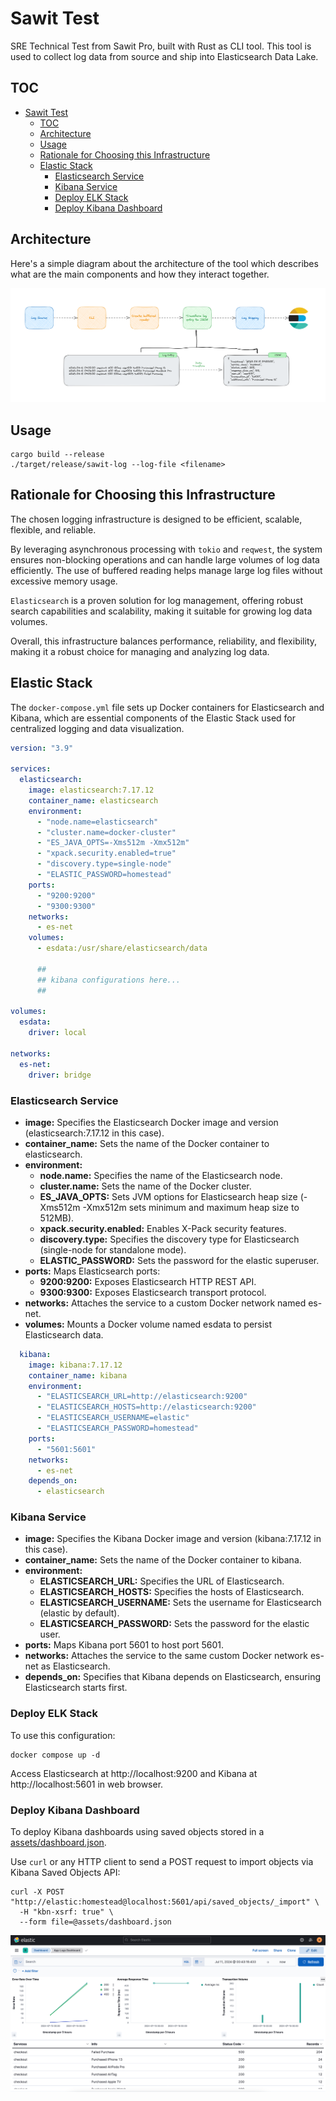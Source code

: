 # Sawit Test

SRE Technical Test from Sawit Pro, built with Rust as CLI tool. This tool is used to collect log data from source and ship into Elasticsearch Data Lake.

## TOC
- [Sawit Test](#sawit-test)
  - [TOC](#toc)
  - [Architecture](#architecture)
  - [Usage](#usage)
  - [Rationale for Choosing this Infrastructure](#rationale-for-choosing-this-infrastructure)
  - [Elastic Stack](#elastic-stack)
    - [Elasticsearch Service](#elasticsearch-service)
    - [Kibana Service](#kibana-service)
    - [Deploy ELK Stack](#deploy-elk-stack)
    - [Deploy Kibana Dashboard](#deploy-kibana-dashboard)

## Architecture

Here's a simple diagram about the architecture of the tool which describes what are the main components and how they interact together.

![components](./assets/images/diagram.png)

## Usage

```
cargo build --release
./target/release/sawit-log --log-file <filename>
```

## Rationale for Choosing this Infrastructure

The chosen logging infrastructure is designed to be efficient, scalable, flexible, and reliable.

By leveraging asynchronous processing with `tokio` and `reqwest`, the system ensures non-blocking operations and can handle large volumes of log data efficiently. The use of buffered reading helps manage large log files without excessive memory usage.

`Elasticsearch` is a proven solution for log management, offering robust search capabilities and scalability, making it suitable for growing log data volumes.

Overall, this infrastructure balances performance, reliability, and flexibility, making it a robust choice for managing and analyzing log data.

## Elastic Stack

The `docker-compose.yml` file sets up Docker containers for Elasticsearch and Kibana, which are essential components of the Elastic Stack used for centralized logging and data visualization.

```yaml
version: "3.9"

services:
  elasticsearch:
    image: elasticsearch:7.17.12
    container_name: elasticsearch
    environment:
      - "node.name=elasticsearch"
      - "cluster.name=docker-cluster"
      - "ES_JAVA_OPTS=-Xms512m -Xmx512m"
      - "xpack.security.enabled=true"
      - "discovery.type=single-node"
      - "ELASTIC_PASSWORD=homestead"
    ports:
      - "9200:9200"
      - "9300:9300"
    networks:
      - es-net
    volumes:
      - esdata:/usr/share/elasticsearch/data

      ##
      ## kibana configurations here...
      ##

volumes:
  esdata:
    driver: local

networks:
  es-net:
    driver: bridge
```
### Elasticsearch Service

- **image:** Specifies the Elasticsearch Docker image and version (elasticsearch:7.17.12 in this case).
- **container_name:** Sets the name of the Docker container to elasticsearch.
- **environment:**
  - **node.name:** Specifies the name of the Elasticsearch node.
  - **cluster.name:** Sets the name of the Docker cluster.
  - **ES_JAVA_OPTS:** Sets JVM options for Elasticsearch heap size (-Xms512m -Xmx512m sets minimum and maximum heap size to 512MB).
  - **xpack.security.enabled:** Enables X-Pack security features.
  - **discovery.type:** Specifies the discovery type for Elasticsearch (single-node for standalone mode).
  - **ELASTIC_PASSWORD:** Sets the password for the elastic superuser.
- **ports:** Maps Elasticsearch ports:
  - **9200:9200:** Exposes Elasticsearch HTTP REST API.
  - **9300:9300:** Exposes Elasticsearch transport protocol.
- **networks:** Attaches the service to a custom Docker network named es-net.
- **volumes:** Mounts a Docker volume named esdata to persist Elasticsearch data.

```yaml
  kibana:
    image: kibana:7.17.12
    container_name: kibana
    environment:
      - "ELASTICSEARCH_URL=http://elasticsearch:9200"
      - "ELASTICSEARCH_HOSTS=http://elasticsearch:9200"
      - "ELASTICSEARCH_USERNAME=elastic"
      - "ELASTICSEARCH_PASSWORD=homestead"
    ports:
      - "5601:5601"
    networks:
      - es-net
    depends_on:
      - elasticsearch
```
### Kibana Service

- **image:** Specifies the Kibana Docker image and version (kibana:7.17.12 in this case).
- **container_name:** Sets the name of the Docker container to kibana.
- **environment:**
  - **ELASTICSEARCH_URL:** Specifies the URL of Elasticsearch.
  - **ELASTICSEARCH_HOSTS:** Specifies the hosts of Elasticsearch.
  - **ELASTICSEARCH_USERNAME:** Sets the username for Elasticsearch (elastic by default).
  - **ELASTICSEARCH_PASSWORD:** Sets the password for the elastic user.
- **ports:** Maps Kibana port 5601 to host port 5601.
- **networks:** Attaches the service to the same custom Docker network es-net as Elasticsearch.
- **depends_on:** Specifies that Kibana depends on Elasticsearch, ensuring Elasticsearch starts first.

### Deploy ELK Stack

To use this configuration:

```
docker compose up -d
```

Access Elasticsearch at http://localhost:9200 and Kibana at http://localhost:5601 in web browser.

### Deploy Kibana Dashboard

To deploy Kibana dashboards using saved objects stored in a [assets/dashboard.json](./assets/dashboard.json).

Use `curl` or any HTTP client to send a POST request to import objects via Kibana Saved Objects API:

```
curl -X POST "http://elastic:homestead@localhost:5601/api/saved_objects/_import" \
  -H "kbn-xsrf: true" \
  --form file=@assets/dashboard.json
```

![components](./assets/images/kibana.png)
